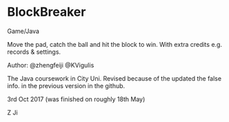 # BlockBreaker
Game/Java

Move the pad, catch the ball and hit the block to win. With extra credits e.g. records & settings.

Author:  @zhengfeiji @KVigulis

The Java coursework in City Uni. Revised because of the updated the false info. in the previous version in the github.

3rd Oct 2017
(was finished on roughly 18th May)

Z Ji
